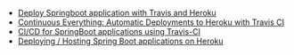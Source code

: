 * [Deploy Springboot application with Travis and Heroku](https://medium.com/@daiyanze/your-next-dockerized-spring-boot-application-with-travis-and-heroku-83800b3a3ad8)
* [Continuous Everything: Automatic Deployments to Heroku with Travis CI
](https://medium.com/swlh/continuous-everything-automatic-deployments-to-heroku-with-travis-ci-770eb36b4b01)
* [CI/CD for SpringBoot applications using Travis-CI](https://sivalabs.in/2018/01/ci-cd-springboot-applications-using-travis-ci/)
* [Deploying / Hosting Spring Boot applications on Heroku](https://www.callicoder.com/deploy-host-spring-boot-apps-on-heroku/)